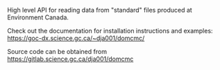 
High level API for reading data from "standard" files produced at Environment Canada. 

Check out the documentation for installation instructions and examples: 
https://goc-dx.science.gc.ca/~dja001/domcmc/

Source code can be obtained from
https://gitlab.science.gc.ca/dja001/domcmc



